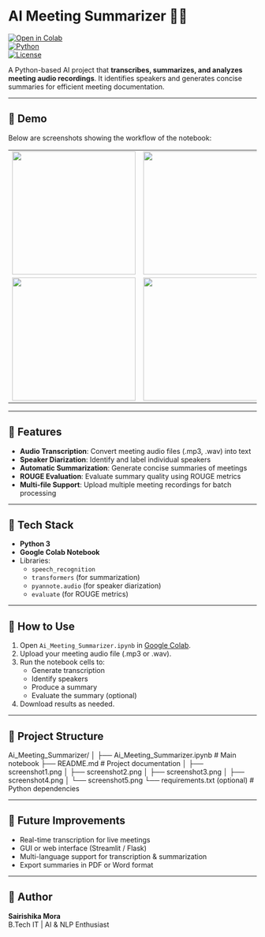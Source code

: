 # AI Meeting Summarizer 📝🤖

[![Open in Colab](https://colab.research.google.com/assets/colab-badge.svg)](https://colab.research.google.com/github/your-username/meeting_summarizer_project/blob/main/Ai_Meeting_Summarizer.ipynb)  
[![Python](https://img.shields.io/badge/python-3.12-blue)](https://www.python.org/)  
[![License](https://img.shields.io/badge/license-MIT-green)](LICENSE)  

A Python-based AI project that **transcribes, summarizes, and analyzes meeting audio recordings**. It identifies speakers and generates concise summaries for efficient meeting documentation.

---

## 🔹 Demo
Below are screenshots showing the workflow of the notebook:

<table>
  <tr>
    <td><img src="screenshot1.png" width="250"></td>
    <td><img src="screenshot2.png" width="250"></td>
    <td><img src="screenshot3.png" width="250"></td>
  </tr>
  <tr>
    <td><img src="screenshot4.png" width="250"></td>
    <td><img src="screenshot5.png" width="250"></td>
    <td></td>
  </tr>
</table>

---

## 🔹 Features
- **Audio Transcription**: Convert meeting audio files (.mp3, .wav) into text  
- **Speaker Diarization**: Identify and label individual speakers  
- **Automatic Summarization**: Generate concise summaries of meetings  
- **ROUGE Evaluation**: Evaluate summary quality using ROUGE metrics  
- **Multi-file Support**: Upload multiple meeting recordings for batch processing  

---

## 🔹 Tech Stack
- **Python 3**  
- **Google Colab Notebook**  
- Libraries:
  - `speech_recognition`  
  - `transformers` (for summarization)  
  - `pyannote.audio` (for speaker diarization)  
  - `evaluate` (for ROUGE metrics)  

---

## 🔹 How to Use
1. Open `Ai_Meeting_Summarizer.ipynb` in [Google Colab](https://colab.research.google.com/).  
2. Upload your meeting audio file (.mp3 or .wav).  
3. Run the notebook cells to:
   - Generate transcription  
   - Identify speakers  
   - Produce a summary  
   - Evaluate the summary (optional)  
4. Download results as needed.  

---

## 🔹 Project Structure
Ai_Meeting_Summarizer/
│
├── Ai_Meeting_Summarizer.ipynb # Main notebook
├── README.md # Project documentation
│ ├── screenshot1.png
│ ├── screenshot2.png
│ ├── screenshot3.png
│ ├── screenshot4.png
│ └── screenshot5.png
└── requirements.txt (optional) # Python dependencies

---

## 🔹 Future Improvements
- Real-time transcription for live meetings  
- GUI or web interface (Streamlit / Flask)  
- Multi-language support for transcription & summarization  
- Export summaries in PDF or Word format  

---

## 🔹 Author
**Sairishika Mora**  
B.Tech IT | AI & NLP Enthusiast  

